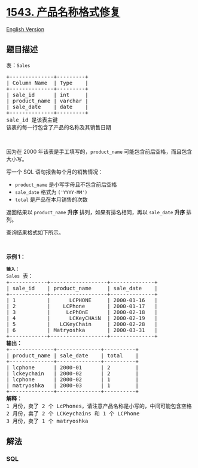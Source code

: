 # [1543. 产品名称格式修复](https://leetcode.cn/problems/fix-product-name-format)

[English Version](/solution/1500-1599/1543.Fix%20Product%20Name%20Format/README_EN.md)

## 题目描述

<!-- 这里写题目描述 -->

<p>表：<code>Sales</code></p>

<pre>
+--------------+---------+
| Column Name  | Type    |
+--------------+---------+
| sale_id      | int     |
| product_name | varchar |
| sale_date    | date    |
+--------------+---------+
sale_id 是该表主键
该表的每一行包含了产品的名称及其销售日期
</pre>

<p>&nbsp;</p>

<p>因为在 2000 年该表是手工填写的，<code>product_name</code>&nbsp;可能包含前后空格，而且包含大小写。</p>

<p>写一个 SQL 语句报告每个月的销售情况：</p>

<ul>
	<li><code>product_name</code>&nbsp;是小写字母且不包含前后空格</li>
	<li><code>sale_date</code>&nbsp;格式为&nbsp;<code>('YYYY-MM')</code>&nbsp;</li>
	<li><code>total</code>&nbsp;是产品在本月销售的次数</li>
</ul>

<p>返回结果以&nbsp;<code>product_name</code>&nbsp;<strong>升序</strong> 排列，如果有排名相同，再以&nbsp;<code>sale_date</code> <strong>升序 </strong>排列。</p>

<p>查询结果格式如下所示。</p>

<p>&nbsp;</p>

<p><strong>示例 1：</strong></p>

<pre>
<code><strong>输入：</strong>
Sales</code> 表：
+------------+------------------+--------------+
| sale_id    | product_name     | sale_date    |
+------------+------------------+--------------+
| 1          |      LCPHONE     | 2000-01-16   |
| 2    &nbsp;     |    LCPhone       | 2000-01-17   |
| 3    &nbsp;     |     LcPhOnE     &nbsp;| 2000-02-18   |
| 4 &nbsp;        |      LCKeyCHAiN  | 2000-02-19   |
| 5 &nbsp;        |   LCKeyChain     | 2000-02-28   |
| 6        &nbsp; | Matryoshka     &nbsp; | 2000-03-31   | 
+------------+------------------+--------------+
<strong>输出：</strong>
+--------------+--------------+----------+
| product_name | sale_date    | total    |
+--------------+--------------+----------+
| lcphone   &nbsp;  | 2000-01     &nbsp;| 2       &nbsp;|
| lckeychain   | 2000-02  &nbsp;   | 2       &nbsp;| 
| lcphone      | 2000-02    &nbsp; | 1       &nbsp;| 
| matryoshka   | 2000-03 &nbsp;    | 1       &nbsp;| 
+--------------+--------------+----------+
<strong>解释：</strong>
1 月份，卖了 2 个 LcPhones，请注意产品名称是小写的，中间可能包含空格
2 月份，卖了 2 个 LCKeychains 和 1 个 LCPhone
3 月份，卖了 1 个 matryoshka</pre>

## 解法

<!-- 这里可写通用的实现逻辑 -->

<!-- tabs:start -->

### **SQL**

```sql

```


